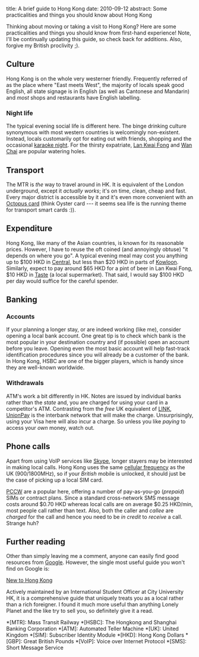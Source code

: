 title: A brief guide to Hong Kong
date: 2010-09-12
abstract: Some practicalities and things you should know about Hong Kong

Thinking about moving or taking a visit to Hong Kong? Here are some
practicalities and things you should know from first-hand experience! Note, I'll
be continually updating this guide, so check back for additions. Also, forgive
my British proclivity ;).

Culture
-------

Hong Kong is on the whole very westerner friendly. Frequently referred of as the
place where "East meets West", the majority of locals speak good English, all
state signage is in English (as well as Cantonese and Mandarin) and *most* shops
and restaurants have English labelling.

### Night life

The typical evening social life is different here. The binge drinking culture
synonymous with most western countries is welcomingly non-existent. Instead,
locals customarily opt for eating out with friends, shopping and the occasional
[karaoke night][karaoke]. For the thirsty expatriate, [Lan Kwai Fong][LKF] and
[Wan Chai][] are popular watering holes.


Transport
---------

The MTR is *the* way to travel around in HK. It is equivalent of the London
underground, except it *actually works*; it's on time, clean, cheap and fast.
Every major district is accessible by it and it's even more convenient with an
[Octopus card][] (think Oyster card --- it seems sea life is the running theme
for transport smart cards :)).

Expenditure
-----------

Hong Kong, like many of the Asian countries, is known for its reasonable prices.
However, I have to reuse the oft coined (and annoyingly obtuse) "it depends on
where you go". A typical evening meal may cost you anything up to $100 HKD in
[Central][], but less than $20 HKD in parts of [Kowloon][]. Similarly, expect to
pay around $65 HKD for a pint of beer in Lan Kwai Fong, $10 HKD in [Taste][] (a
local supermarket). That said, I would say $100 HKD per day would suffice for
the careful spender.

Banking
-------

### Accounts

If your planning a longer stay, or are indeed working (like me), consider
opening a local bank account. One great tip is to check which bank is the most
popular in your destination country and (if possible) open an account before you
leave. Opening even the most basic account will help fast-track identification
procedures since you will already be a customer of the bank. In Hong Kong, HSBC
are one of the bigger players, which is handy since they are well-known
worldwide.

### Withdrawals

ATM's work a bit differently in HK. Notes are issued by individual banks rather
than the *state* and, you are charged for using your card in a competitor's ATM.
Contrasting from the *free* UK equivalent of [LINK][], [UnionPay][] is the
interbank network that will make the charge. Unsurprisingly, using your Visa
here will also incur a charge. So unless you like *paying* to access your *own*
money, watch out.

Phone calls
-----------

Apart from using VoIP services like [Skype][], longer stayers may be interested
in making local calls. Hong Kong uses the same [cellular frequency][gsm] as the
UK (900/1800MHz), so if your *British* mobile is unlocked, it should just be the
case of picking up a local SIM card.

[PCCW][] are a popular here, offering a number of pay-as-you-go (*prepaid*) SIMs
or contract plans. Since a standard cross-network SMS message costs around $0.70
HKD whereas local calls are on average $0.25 HKD/min, most people call rather
than text. Also, both the caller and *callee* are *charged* for the call and
hence you need to be *in credit* to *receive* a call. Strange huh?

Further reading
---------------

Other than simply leaving me a comment, anyone can easily find good resources
from [Google][]. However, the single most useful guide you won't find on Google
is:

[New to Hong Kong][]

Actively maintained by an International Student Officer at City University HK,
it is a comprehensive guide that uniquely treats you as a local rather than a
rich foreigner. I found it much more useful than anything Lonely Planet and the
like try to sell you, so definitely give it a read.

  [gsm]: http://www.gsmworld.com/roaming/gsminfo/cou_hk.shtml
  [w890i]: http://www.sonyericsson.com/cws/products/mobilephones/overview/w890i#view=specifications
  [Skype]: http://www.skype.com/
  [PCCW]: http://www.pccwmobile.com/
  [pccw2]: http://www2.pccwmobile.com/portal/gen/WEB/home/Services_And_Pricing/Prepaid_SIM_Card_Services/Global_Reach_IDD_Rechargeable_SIM_Card.jsp?lang=en&treeMenu=treeMenu_mainMenuID0&subMenu=subMenu_level_1ID0_4&parent=parent_level_1ID0_4&cid=level_2ID0_4_1
  [LINK]: http://www.link.co.uk/
  [UnionPay]: http://en.wikipedia.org/wiki/China_UnionPay
  [New to Hong Kong]: http://www.newtohongkong.info/
  [Google]: http://www.google.co.uk/search?hl=en&q=hong+kong+guide
  [Octopus card]: http://en.wikipedia.org/wiki/Octopus_card
  [karaoke]: http://en.wikipedia.org/wiki/Karaoke_Box
  [LKF]: http://en.wikipedia.org/wiki/Lan_Kwai_Fong
  [Wan Chai]: http://en.wikipedia.org/wiki/Wan_Chai_district#Entertainment_and_shopping
  [Central]: http://en.wikipedia.org/wiki/Central,_Hong_Kong
  [Kowloon]: http://en.wikipedia.org/wiki/Kowloon
  [Taste]: http://en.wikipedia.org/wiki/Taste_(supermarket)

  <!--*[HK]: Hong Kong-->
  *[MTR]: Mass Transit Railway
  *[HSBC]: The Hongkong and Shanghai Banking Corporation
  *[ATM]: Automated Teller Machine
  *[UK]: United Kingdom
  *[SIM]: Subscriber Identity Module
  *[HKD]: Hong Kong Dollars
  *[GBP]: Great British Pounds
  *[VoIP]: Voice over Internet Protocol
  *[SMS]: Short Message Service
